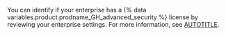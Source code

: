 You can identify if your enterprise has a {% data variables.product.prodname_GH_advanced_security %} license by reviewing your enterprise settings. For more information, see [AUTOTITLE](/admin/code-security/managing-github-advanced-security-for-your-enterprise/enabling-github-advanced-security-for-your-enterprise#checking-whether-your-license-includes-github-advanced-security).
